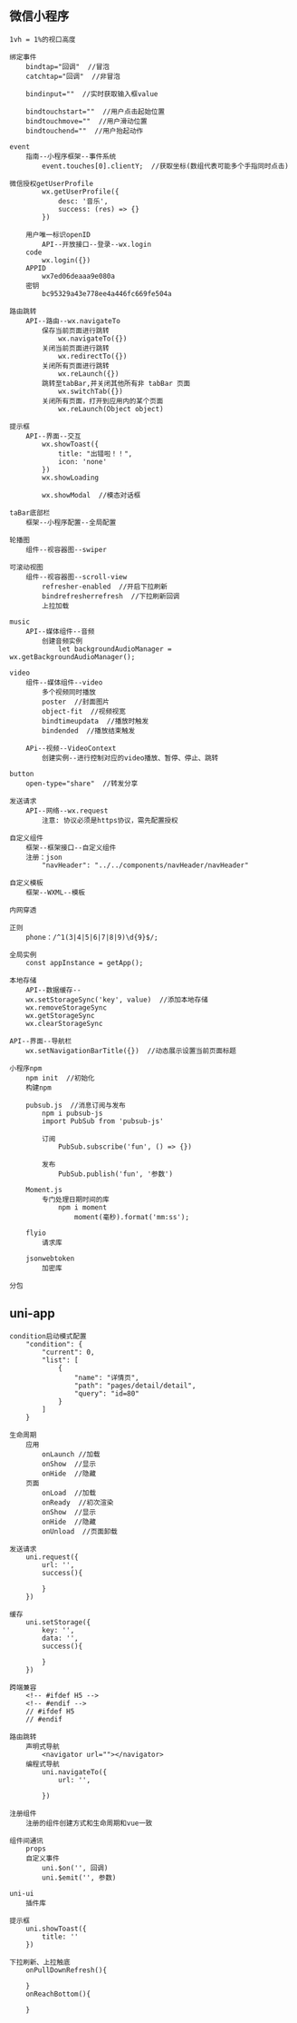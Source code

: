 ## 微信小程序
    1vh = 1%的视口高度

    绑定事件
        bindtap="回调"  //冒泡
        catchtap="回调"  //非冒泡
        
        bindinput=""  //实时获取输入框value

        bindtouchstart=""  //用户点击起始位置
        bindtouchmove=""  //用户滑动位置
        bindtouchend=""  //用户抬起动作

    event
        指南--小程序框架--事件系统
            event.touches[0].clientY;  //获取坐标(数组代表可能多个手指同时点击)

    微信授权getUserProfile
            wx.getUserProfile({
                desc: '音乐',
                success: (res) => {}
            })

        用户唯一标识openID
            API--开放接口--登录--wx.login
        code
            wx.login({})
        APPID
            wx7ed06deaaa9e080a
        密钥
            bc95329a43e778ee4a446fc669fe504a

    路由跳转
        API--路由--wx.navigateTo
            保存当前页面进行跳转
                wx.navigateTo({})
            关闭当前页面进行跳转
                wx.redirectTo({})
            关闭所有页面进行跳转
                wx.reLaunch({})
            跳转至tabBar,并关闭其他所有非 tabBar 页面
                wx.switchTab({})
            关闭所有页面，打开到应用内的某个页面
                wx.reLaunch(Object object)

    提示框
        API--界面--交互
            wx.showToast({
                title: "出错啦！！",
                icon: 'none'
            })
            wx.showLoading

            wx.showModal  //模态对话框

    taBar底部栏
        框架--小程序配置--全局配置

    轮播图
        组件--视容器图--swiper

    可滚动视图
        组件--视容器图--scroll-view
            refresher-enabled  //开启下拉刷新
            bindrefresherrefresh  //下拉刷新回调
            上拉加载

    music
        API--媒体组件--音频
            创建音频实例
                let backgroundAudioManager = wx.getBackgroundAudioManager();

    video
        组件--媒体组件--video
            多个视频同时播放
            poster  //封面图片 
            object-fit  //视频视宽
            bindtimeupdata  //播放时触发
            bindended  //播放结束触发

        APi--视频--VideoContext
            创建实例--进行控制对应的video播放、暂停、停止、跳转
            
    button
        open-type="share"  //转发分享

    发送请求
        API--网络--wx.request
            注意: 协议必须是https协议，需先配置授权

    自定义组件
        框架--框架接口--自定义组件
        注册：json
            "navHeader": "../../components/navHeader/navHeader"

    自定义模板
        框架--WXML--模板

    内网穿透

    正则
        phone：/^1(3|4|5|6|7|8|9)\d{9}$/;

    全局实例
        const appInstance = getApp();

    本地存储
        API--数据缓存--
        wx.setStorageSync('key', value)  //添加本地存储
        wx.removeStorageSync
        wx.getStorageSync
        wx.clearStorageSync

    API--界面--导航栏
        wx.setNavigationBarTitle({})  //动态展示设置当前页面标题

    小程序npm
        npm init  //初始化
        构建npm

        pubsub.js  //消息订阅与发布
            npm i pubsub-js
            import PubSub from 'pubsub-js'

            订阅
                PubSub.subscribe('fun', () => {})

            发布
                PubSub.publish('fun', '参数')

        Moment.js
            专门处理日期时间的库
                npm i moment
                    moment(毫秒).format('mm:ss');

        flyio
            请求库

        jsonwebtoken
            加密库

    分包

## uni-app
    condition启动模式配置
        "condition": {
            "current": 0,
            "list": [
                {
                    "name": "详情页",
                    "path": "pages/detail/detail",
                    "query": "id=80"
                }
            ]
        }

    生命周期
        应用
            onLaunch //加载
            onShow  //显示
            onHide  //隐藏
        页面
            onLoad  //加载
            onReady  //初次渲染
            onShow  //显示
            onHide  //隐藏
            onUnload  //页面卸载
            
    发送请求
        uni.request({
            url: '',
            success(){

            }
        })

    缓存
        uni.setStorage({
            key: '',
            data: '',
            success(){

            }
        })

    跨端兼容
        <!-- #ifdef H5 -->
        <!-- #endif -->
        // #ifdef H5
        // #endif

    路由跳转
        声明式导航
            <navigator url=""></navigator>
        编程式导航
            uni.navigateTo({
                url: '',

            })

    注册组件
        注册的组件创建方式和生命周期和vue一致

    组件间通讯
        props
        自定义事件
            uni.$on('', 回调)
            uni.$emit('', 参数)

    uni-ui
        插件库

    提示框
        uni.showToast({
            title: ''
        })

    下拉刷新、上拉触底
        onPullDownRefresh(){
            
        }
        onReachBottom(){

        }

    